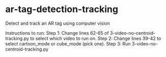 # ar-tag-detection-tracking
Detect and track an AR tag using computer vision

Instructions to run:
Step 1: Change lines 62-65 of 3-video-no-centroid-tracking.py to select which video to run on.
Step 2: Change lines 39-42 to select cartoon_mode or cube_mode (pick one).
Step 3: Run 3-video-no-centroid-tracking.py
